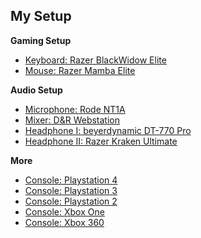 <h2>My Setup</h2>

<b>Gaming Setup</b>
- <a href="https://amzn.to/2QnRcaV">Keyboard: Razer BlackWidow Elite</a>
- <a href="https://amzn.to/32ofrc9">Mouse: Razer Mamba Elite</a>

<b>Audio Setup</b>
- <a href="https://www.thomann.de/de/rode_nt1a_complete_vocal_recording.htm">Microphone: Rode NT1A</a>
- <a href="https://www.thomann.de/de/dr_webstation.htm">Mixer: D&R Webstation</a>
- <a href="https://www.thomann.de/de/beyerdynamic_dt770pro.htm">Headphone I: beyerdynamic DT-770 Pro</a>
- <a href="https://amzn.to/2PRrkER">Headphone II: Razer Kraken Ultimate</a>

<b>More</b>
- <a href="https://amzn.to/3tdRIa8">Console: Playstation 4</a>
- <a href="https://amzn.to/3uNT7EU">Console: Playstation 3</a>
- <a href="https://amzn.to/3sehOIT">Console: Playstation 2</a>
- <a href="https://amzn.to/3uJVwAk">Console: Xbox One</a>
- <a href="https://amzn.to/3wQIsLf">Console: Xbox 360</a>
